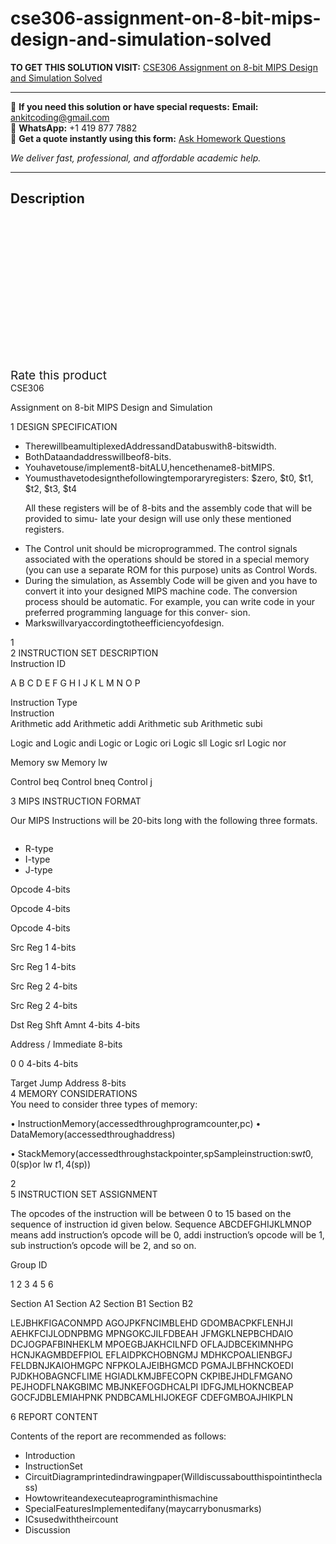 # cse306-assignment-on-8-bit-mips-design-and-simulation-solved
**TO GET THIS SOLUTION VISIT:** [CSE306 Assignment on 8-bit MIPS Design and Simulation Solved](https://www.ankitcodinghub.com/product/cse306-assignment-on-8-bit-mips-design-and-simulation-solved/)


---

📩 **If you need this solution or have special requests:** **Email:** ankitcoding@gmail.com  
📱 **WhatsApp:** +1 419 877 7882  
📄 **Get a quote instantly using this form:** [Ask Homework Questions](https://www.ankitcodinghub.com/services/ask-homework-questions/)

*We deliver fast, professional, and affordable academic help.*

---

<h2>Description</h2>



<div class="kk-star-ratings kksr-auto kksr-align-center kksr-valign-top" data-payload="{&quot;align&quot;:&quot;center&quot;,&quot;id&quot;:&quot;95168&quot;,&quot;slug&quot;:&quot;default&quot;,&quot;valign&quot;:&quot;top&quot;,&quot;ignore&quot;:&quot;&quot;,&quot;reference&quot;:&quot;auto&quot;,&quot;class&quot;:&quot;&quot;,&quot;count&quot;:&quot;0&quot;,&quot;legendonly&quot;:&quot;&quot;,&quot;readonly&quot;:&quot;&quot;,&quot;score&quot;:&quot;0&quot;,&quot;starsonly&quot;:&quot;&quot;,&quot;best&quot;:&quot;5&quot;,&quot;gap&quot;:&quot;4&quot;,&quot;greet&quot;:&quot;Rate this product&quot;,&quot;legend&quot;:&quot;0\/5 - (0 votes)&quot;,&quot;size&quot;:&quot;24&quot;,&quot;title&quot;:&quot;CSE306&nbsp;Assignment on 8-bit MIPS Design and Simulation Solved&quot;,&quot;width&quot;:&quot;0&quot;,&quot;_legend&quot;:&quot;{score}\/{best} - ({count} {votes})&quot;,&quot;font_factor&quot;:&quot;1.25&quot;}">

<div class="kksr-stars">

<div class="kksr-stars-inactive">
            <div class="kksr-star" data-star="1" style="padding-right: 4px">


<div class="kksr-icon" style="width: 24px; height: 24px;"></div>
        </div>
            <div class="kksr-star" data-star="2" style="padding-right: 4px">


<div class="kksr-icon" style="width: 24px; height: 24px;"></div>
        </div>
            <div class="kksr-star" data-star="3" style="padding-right: 4px">


<div class="kksr-icon" style="width: 24px; height: 24px;"></div>
        </div>
            <div class="kksr-star" data-star="4" style="padding-right: 4px">


<div class="kksr-icon" style="width: 24px; height: 24px;"></div>
        </div>
            <div class="kksr-star" data-star="5" style="padding-right: 4px">


<div class="kksr-icon" style="width: 24px; height: 24px;"></div>
        </div>
    </div>

<div class="kksr-stars-active" style="width: 0px;">
            <div class="kksr-star" style="padding-right: 4px">


<div class="kksr-icon" style="width: 24px; height: 24px;"></div>
        </div>
            <div class="kksr-star" style="padding-right: 4px">


<div class="kksr-icon" style="width: 24px; height: 24px;"></div>
        </div>
            <div class="kksr-star" style="padding-right: 4px">


<div class="kksr-icon" style="width: 24px; height: 24px;"></div>
        </div>
            <div class="kksr-star" style="padding-right: 4px">


<div class="kksr-icon" style="width: 24px; height: 24px;"></div>
        </div>
            <div class="kksr-star" style="padding-right: 4px">


<div class="kksr-icon" style="width: 24px; height: 24px;"></div>
        </div>
    </div>
</div>


<div class="kksr-legend" style="font-size: 19.2px;">
            <span class="kksr-muted">Rate this product</span>
    </div>
    </div>
<div class="page" title="Page 1">
<div class="layoutArea">
<div class="column">
CSE306

Assignment on 8-bit MIPS Design and Simulation

1 DESIGN SPECIFICATION

<ul>
<li>TherewillbeamultiplexedAddressandDatabuswith8-bitswidth.</li>
<li>BothDataandaddresswillbeof8-bits.</li>
<li>Youhavetouse/implement8-bitALU,hencethename8-bitMIPS.</li>
<li>Youmusthavetodesignthefollowingtemporaryregisters:
$zero, $t0, $t1, $t2, $t3, $t4

All these registers will be of 8-bits and the assembly code that will be provided to simu- late your design will use only these mentioned registers.
</li>
<li>The Control unit should be microprogrammed. The control signals associated with the operations should be stored in a special memory (you can use a separate ROM for this purpose) units as Control Words.</li>
<li>During the simulation, as Assembly Code will be given and you have to convert it into your designed MIPS machine code. The conversion process should be automatic. For example, you can write code in your preferred programming language for this conver- sion.</li>
<li>Markswillvaryaccordingtotheefficiencyofdesign.</li>
</ul>
</div>
</div>
<div class="layoutArea">
<div class="column">
1

</div>
</div>
</div>
<div class="page" title="Page 2">
<div class="layoutArea">
<div class="column">
2 INSTRUCTION SET DESCRIPTION

</div>
</div>
<div class="layoutArea">
<div class="column">
Instruction ID

A B C D E F G H I J K L M N O P

</div>
<div class="column">
Instruction Type

</div>
<div class="column">
Instruction

</div>
</div>
<div class="layoutArea">
<div class="column">
Arithmetic add Arithmetic addi Arithmetic sub Arithmetic subi

Logic and Logic andi Logic or Logic ori Logic sll Logic srl Logic nor

Memory sw Memory lw

Control beq Control bneq Control j

</div>
</div>
<div class="layoutArea">
<div class="column">
3 MIPS INSTRUCTION FORMAT

Our MIPS Instructions will be 20-bits long with the following three formats.

</div>
</div>
<div class="layoutArea">
<div class="column">
<ul>
<li>R-type</li>
<li>I-type</li>
<li>J-type</li>
</ul>
</div>
<div class="column">
Opcode 4-bits

Opcode 4-bits

Opcode 4-bits

</div>
<div class="column">
Src Reg 1 4-bits

Src Reg 1 4-bits

</div>
<div class="column">
Src Reg 2 4-bits

Src Reg 2 4-bits

</div>
<div class="column">
Dst Reg Shft Amnt 4-bits 4-bits

Address / Immediate 8-bits

0 0 4-bits 4-bits

</div>
</div>
<div class="layoutArea">
<div class="column">
Target Jump Address 8-bits

</div>
</div>
<div class="layoutArea">
<div class="column">
4 MEMORY CONSIDERATIONS

</div>
</div>
<div class="layoutArea">
<div class="column">
You need to consider three types of memory:

• InstructionMemory(accessedthroughprogramcounter,pc) • DataMemory(accessedthroughaddress)

• StackMemory(accessedthroughstackpointer,spSampleinstruction:sw$t0,0($sp)or lw $t1, 4($sp))

</div>
</div>
<div class="layoutArea">
<div class="column">
2

</div>
</div>
</div>
<div class="page" title="Page 3">
<div class="layoutArea">
<div class="column">
5 INSTRUCTION SET ASSIGNMENT

The opcodes of the instruction will be between 0 to 15 based on the sequence of instruction id given below. Sequence ABCDEFGHIJKLMNOP means add instruction’s opcode will be 0, addi instruction’s opcode will be 1, sub instruction’s opcode will be 2, and so on.

</div>
</div>
<div class="layoutArea">
<div class="column">
Group ID

1 2 3 4 5 6

</div>
</div>
<div class="layoutArea">
<div class="column">
Section A1 Section A2 Section B1 Section B2

LEJBHKFIGACONMPD AGOJPKFNCIMBLEHD GDOMBACPKFLENHJI AEHKFCIJLODNPBMG MPNGOKCJILFDBEAH JFMGKLNEPBCHDAIO DCJOGPAFBINHEKLM MPOEGBJAKHCILNFD OFLAJDBCEKIMNHPG HCNJKAGMBDEFPIOL EFLAIDPKCHOBNGMJ MDHKCPOALIENBGFJ FELDBNJKAIOHMGPC NFPKOLAJEIBHGMCD PGMAJLBFHNCKOEDI PJDKHOBAGNCFLIME HGIADLKMJBFECOPN CKPIBEJHDLFMGANO PEJHODFLNAKGBIMC MBJNKEFOGDHCALPI IDFGJMLHOKNCBEAP GOCFJDBLEMIAHPNK PNDBCAMLHIJOKEGF CDEFGMBOAJHIKPLN

6 REPORT CONTENT

Contents of the report are recommended as follows:

<ul>
<li>Introduction</li>
<li>InstructionSet</li>
<li>CircuitDiagramprintedindrawingpaper(Willdiscussaboutthispointintheclass)</li>
<li>Howtowriteandexecuteaprograminthismachine</li>
<li>SpecialFeaturesImplementedifany(maycarrybonusmarks)</li>
<li>ICsusedwiththeircount</li>
<li>Discussion</li>
</ul>
</div>
</div>
<div class="layoutArea">
<div class="column">
&nbsp;

</div>
</div>
</div>
